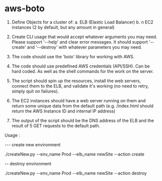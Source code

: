 # aws-boto
1. Define Objects for a cluster of:
  a. ELB (Elastic Load Balancer)
  b. n EC2 instances (2 by default, but any amount in general)

2. Create CLI usage that would accept whatever arguments you may need. Please support '--help' and clear error messages. It should support '--create' and '--destroy' with whatever parameters you may need.

3. The code should use the 'boto' library for working with AWS.

4. The code should use predefined AWS credentials (API/SSH). Can be hard coded. As well as the shell commands for the work on the server.

5. The script should spin up the resources, install the web servers, connect them to the ELB, and validate it's working (no need to retry, simply quit on failures).

6. The EC2 instances should have a web server running on them and return some unique data from the default path (e.g. /index.html should return the AWS Instance ID and internal IP address)

7. The output of the script should be the DNS address of the ELB and the result of 5 GET requests to the default path.



Usage : 

--- create new environment 

./createNew.py  --env_name Prod --elb_name newSite --action create

-- destroy environment 

./createNew.py  --env_name Prod --elb_name newSite --action destroy

